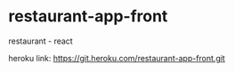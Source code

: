 # restaurant-app-front
restaurant - react

heroku link:
https://git.heroku.com/restaurant-app-front.git